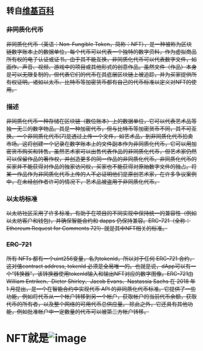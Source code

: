 ## 转自[维基百科](https://zh.wikipedia.org/wiki/%E9%9D%9E%E5%90%8C%E8%B3%AA%E5%8C%96%E4%BB%A3%E5%B9%A3)
### ~~非同质化代币~~
~~非同质化代币（英语：Non-Fungible Token，简称：NFT），是一种被称为区块链数字账本上的数据单位，每个代币可以代表一个独特的数字资料，作为虚拟商品所有权的电子认证或证书。由于其不能互换，非同质化代币可以代表数字文件，如画作、声音、视频、游戏中的项目或其他形式的创意作品。虽然文件（作品）本身是可以无限复制的，但代表它们的代币在其底层区块链上被追踪，并为买家提供所有权证明。诸如以太币、比特币等加密货币都有自己的代币标准以定义对NFT的使用。~~
### ~~描述~~
~~非同质化代币一种存储在区块链（数位账本）上的数据单位，它可以代表艺术品等独一无二的数字物品。其是一种加密代币，但与比特币等加密货币不同，其不可互换。一个非同质化代币[7]是透过上传一个文件，如艺术品，到非同质化代币拍卖市场。这将创建一个记录在数字账本上的文件副本作为非同质化代币，它可以用加密货币购买和转售。虽然艺术家可以出售代表作品的非同质化代币，但艺术家仍然可以保留作品的著作权，并创造更多的同一作品的非同质化代币。非同质化代币的买家并不能获得对作品的独家访问权，买家也不能获得对原始数字文件的独占。将某一作品作为非同质化代币上传的人不必证明他们是原创艺术家，在许多争议案例中，在未经创作者许可的情况下，艺术品被盗用于非同质化代币。~~
### ~~以太坊标准~~
~~以太坊社区采用了许多标准，有助于在项目的不同实现中保持统一的兼容性（例如以太坊客户和钱包)，并确保智能合约和 dapps 仍保持兼容。ERC-721（全称：Ethereum Request for Comments 721）就是其中NFT相关的标准。~~
### ~~ERC-721~~
~~所有 NFTs 都有一个uint256变量，名为tokenId，所以对于任何 ERC-721 合约，这对值contract address, tokenId 必须是全局唯一的。也就是说，dApp可以有一个“转换器”，该转换器使用tokenId输入和输出NFT对应的数字图像。ERC-721由 William Entriken、Dieter Shirley、Jacob Evans、Nastassia Sachs 在 2018 年 1 月提出，是一个在智能合约中实现代币 API 的非同质化代币标准。它提供了一些功能，例如将代币从一个帐户转移到另一个帐户，获取帐户的当前代币余额，获取代币的所有者，以及整个网络的可用代币总供应量。 除此之外，它还具有其他功能，例如批准帐户中一定数量的代币可以被第三方帐户转移。~~

# NFT就是![image](https://github.com/KPI0/NFT/blob/main/images/format_f_jpg.jpg)  
